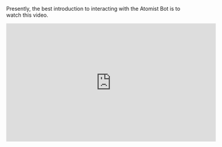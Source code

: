 Presently, the best introduction to interacting with the Atomist Bot
is to watch this video.

<div class="ss-container">
  <iframe width="560" height="315" src="https://www.youtube.com/embed/B_x43nPoDH4" frameborder="0" allowfullscreen></iframe>
</div>
